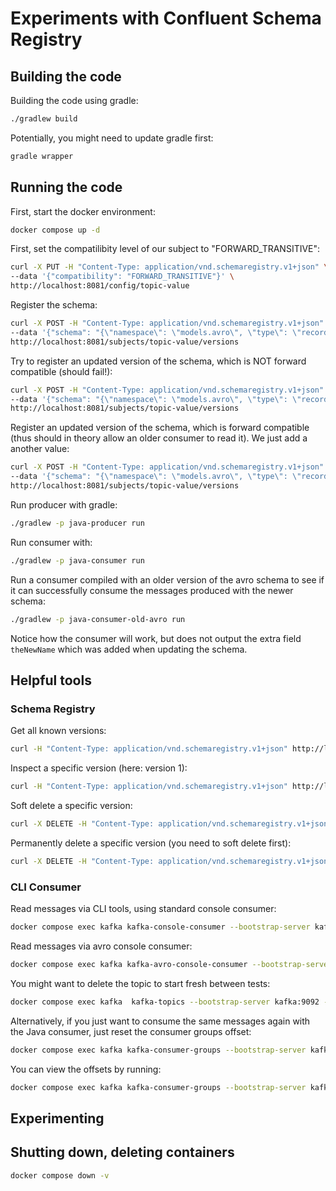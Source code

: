 # Experiments with Confluent Schema Registry

## Building the code

Building the code using gradle:

```bash
./gradlew build
```

Potentially, you might need to update gradle first:

```bash
gradle wrapper
```

## Running the code

First, start the docker environment:

```bash
docker compose up -d
```

First, set the compatilibity level of our subject to "FORWARD_TRANSITIVE":

```bash
curl -X PUT -H "Content-Type: application/vnd.schemaregistry.v1+json" \
--data '{"compatibility": "FORWARD_TRANSITIVE"}' \
http://localhost:8081/config/topic-value
```


Register the schema:

```bash
curl -X POST -H "Content-Type: application/vnd.schemaregistry.v1+json" \
--data '{"schema": "{\"namespace\": \"models.avro\", \"type\": \"record\", \"name\": \"SimpleValue\", \"fields\": [ {\"name\": \"theName\", \"type\": \"string\"}, {\"name\": \"theValue\", \"type\": \"string\"}]}"}' \
http://localhost:8081/subjects/topic-value/versions
```

Try to register an updated version of the schema, which is NOT forward compatible (should fail!):

```bash
curl -X POST -H "Content-Type: application/vnd.schemaregistry.v1+json" \
--data '{"schema": "{\"namespace\": \"models.avro\", \"type\": \"record\", \"name\": \"SimpleValue\", \"fields\": [ {\"name\": \"theName\", \"type\": \"string\"}]}"}]}"}' \
http://localhost:8081/subjects/topic-value/versions
```


Register an updated version of the schema, which is forward compatible (thus should in theory allow an older consumer to read it). We just add a another value:

```bash
curl -X POST -H "Content-Type: application/vnd.schemaregistry.v1+json" \
--data '{"schema": "{\"namespace\": \"models.avro\", \"type\": \"record\", \"name\": \"SimpleValue\", \"fields\": [ {\"name\": \"theName\", \"type\": \"string\"}, {\"name\": \"theValue\", \"type\": \"string\"}, {\"name\": \"theNewName\", \"type\": \"string\"}]}"}' \
http://localhost:8081/subjects/topic-value/versions
```

Run producer with gradle:

```bash
./gradlew -p java-producer run
```

Run consumer with:

```bash
./gradlew -p java-consumer run
```

Run a consumer compiled with an older version of the avro schema to see if it can successfully consume the messages produced with the newer schema:

```bash
./gradlew -p java-consumer-old-avro run
```

Notice how the consumer will work, but does not output the extra field `theNewName` which was added when updating the schema.


## Helpful tools

### Schema Registry


Get all known versions:

```bash
curl -H "Content-Type: application/vnd.schemaregistry.v1+json" http://localhost:8081/subjects/topic-value/versions
```

Inspect a specific version (here: version 1):

```bash
curl -H "Content-Type: application/vnd.schemaregistry.v1+json" http://localhost:8081/subjects/topic-value/versions/1
```

Soft delete a specific version:

```bash
curl -X DELETE -H "Content-Type: application/vnd.schemaregistry.v1+json" http://localhost:8081/subjects/topic-value/versions/1
```

Permanently delete a specific version (you need to soft delete first):

```bash
curl -X DELETE -H "Content-Type: application/vnd.schemaregistry.v1+json" http://localhost:8081/subjects/topic-value/versions/1?permanent=true
```


### CLI Consumer

Read messages via CLI tools, using standard console consumer:

```bash
docker compose exec kafka kafka-console-consumer --bootstrap-server kafka:9092 --topic topic --from-beginning
```

Read messages via avro console consumer:

```bash
docker compose exec kafka kafka-avro-console-consumer --bootstrap-server kafka:9092 --property schema.registry.url=http://localhost:8081 --topic topic --from-beginning
```

You might want to delete the topic to start fresh between tests:

```bash
docker compose exec kafka  kafka-topics --bootstrap-server kafka:9092 --delete --topic topic
```

Alternatively, if you just want to consume the same messages again with the Java consumer, just reset the consumer groups offset:

```bash
docker compose exec kafka kafka-consumer-groups --bootstrap-server kafka:9092 --group Consumer --reset-offsets --to-earliest --topic topic --execute
```

You can view the offsets by running:

```bash
docker compose exec kafka kafka-consumer-groups --bootstrap-server kafk:9092 --group Consumer --describe
```

## Experimenting

## Shutting down, deleting containers

```bash
docker compose down -v
```


